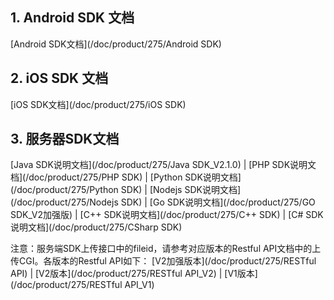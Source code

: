 ## 1. Android SDK 文档
[Android SDK文档](/doc/product/275/Android SDK)

## 2. iOS SDK 文档
[iOS SDK文档](/doc/product/275/iOS SDK)

## 3. 服务器SDK文档
[Java SDK说明文档](/doc/product/275/Java SDK_V2.1.0) | [PHP SDK说明文档](/doc/product/275/PHP SDK) | [Python SDK说明文档](/doc/product/275/Python SDK) | [Nodejs SDK说明文档](/doc/product/275/Nodejs SDK) | [Go SDK说明文档](/doc/product/275/GO SDK_V2加强版) | [C++ SDK说明文档](/doc/product/275/C++ SDK) | [C# SDK说明文档](/doc/product/275/CSharp SDK) 

注意：服务端SDK上传接口中的fileid，请参考对应版本的Restful API文档中的上传CGI。各版本的Restful API如下：
[V2加强版本](/doc/product/275/RESTful API) | [V2版本](/doc/product/275/RESTful API_V2) | [V1版本](/doc/product/275/RESTful API_V1)